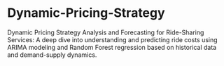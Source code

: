 # Dynamic-Pricing-Strategy
Dynamic Pricing Strategy Analysis and Forecasting for Ride-Sharing Services: A deep dive into understanding and predicting ride costs using ARIMA modeling and Random Forest regression based on historical data and demand-supply dynamics.
